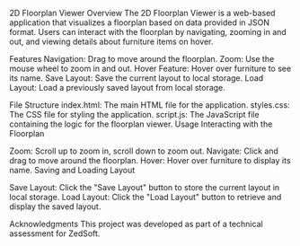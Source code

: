2D Floorplan Viewer
Overview
The 2D Floorplan Viewer is a web-based application that visualizes a floorplan based on data provided in JSON format. Users can interact with the floorplan by navigating, zooming in and out, and viewing details about furniture items on hover.

Features
Navigation: Drag to move around the floorplan.
Zoom: Use the mouse wheel to zoom in and out.
Hover Feature: Hover over furniture to see its name.
Save Layout: Save the current layout to local storage.
Load Layout: Load a previously saved layout from local storage.

File Structure
index.html: The main HTML file for the application.
styles.css: The CSS file for styling the application.
script.js: The JavaScript file containing the logic for the floorplan viewer.
Usage
Interacting with the Floorplan

Zoom: Scroll up to zoom in, scroll down to zoom out.
Navigate: Click and drag to move around the floorplan.
Hover: Hover over furniture to display its name.
Saving and Loading Layout

Save Layout: Click the "Save Layout" button to store the current layout in local storage.
Load Layout: Click the "Load Layout" button to retrieve and display the saved layout.


Acknowledgments
This project was developed as part of a technical assessment for ZedSoft.
